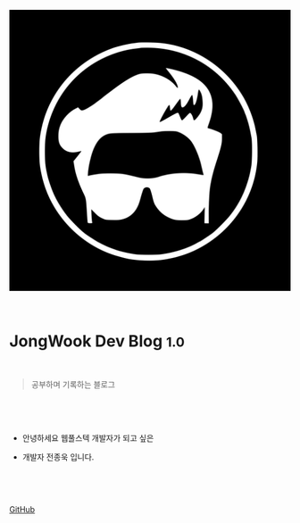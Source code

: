 ![logo](_media/icon.svg)

​

# JongWook Dev Blog <small>1.0</small>

​

> 공부하며 기록하는 블로그

​

​

- 안녕하세요 웹풀스텍 개발자가 되고 싶은

- 개발자 전종욱 입니다.

​

​

[GitHub](https://github.com/JeonJongYook/jongwook_docsify_docs)

